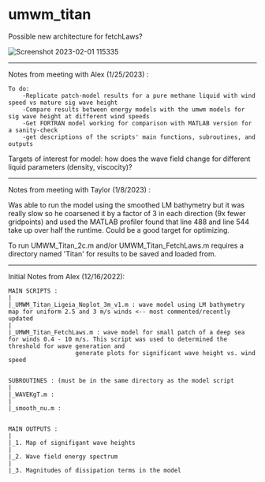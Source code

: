 # umwm_titan

Possible new architecture for fetchLaws?


![Screenshot 2023-02-01 115335](https://user-images.githubusercontent.com/24469269/216110589-4a1b802c-acb3-4f33-b869-22423ad302bc.jpg)





-------------------------------------------------------------------------------------------------------------------------------------------------------------------

Notes from meeting with Alex (1/25/2023) :

```
To do:
	-Replicate patch-model results for a pure methane liquid with wind speed vs mature sig wave height
	-Compare results between energy models with the umwm models for sig wave height at different wind speeds
	-Get FORTRAN model working for comparison with MATLAB version for a sanity-check
	-get descriptions of the scripts' main functions, subroutines, and outputs 
```

Targets of interest for model: how does the wave field change for different liquid parameters (density, viscocity)?

--------------------------------------------------------------------------------------------------------------------------------------------------------------------

Notes from meeting with Taylor (1/8/2023) : 

Was able to run the model using the smoothed LM bathymetry but it was really slow so he coarsened it by a factor of 3 in each direction (9x fewer gridpoints)
and used the MATLAB profiler found that line 488 and line 544 take up over half the runtime. Could be a good target for optimizing.

To run UMWM_Titan_2c.m and/or UMWM_Titan_FetchLaws.m requires a directory named 'Titan' for results to be saved and loaded from.

--------------------------------------------------------------------------------------------------------------------------------------------------------------------
Initial Notes from Alex (12/16/2022):

```
MAIN SCRIPTS : 
|
|_UMWM_Titan_Ligeia_Noplot_3m_v1.m : wave model using LM bathymetry map for uniform 2.5 and 3 m/s winds <-- most commented/recently updated
|
|_UMWM_Titan_FetchLaws.m : wave model for small patch of a deep sea for winds 0.4 - 10 m/s. This script was used to determined the threshold for wave generation and 
			       generate plots for significant wave height vs. wind speed


SUBROUTINES : (must be in the same directory as the model script
|
|_WAVEKgT.m :
|
|_smooth_nu.m :


MAIN OUTPUTS : 
|
|_1. Map of signifigant wave heights
|
|_2. Wave field energy spectrum 
|
|_3. Magnitudes of dissipation terms in the model
```
